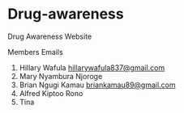 # Drug-awareness
Drug Awareness Website

Members                                        Emails
1. Hillary Wafula                 hillarywafula837@gmail.com
2. Mary Nyambura Njoroge
3. Brian Ngugi  Kamau                   briankamau89@gmail.com
4. Alfred Kiptoo Rono
5. Tina
